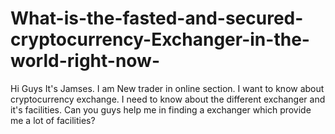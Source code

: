 # What-is-the-fasted-and-secured-cryptocurrency-Exchanger-in-the-world-right-now-
 Hi Guys It's Jamses. I am New trader in online section. I want to know about cryptocurrency exchange. I need to know about the different exchanger and it's facilities.     Can you guys help me in finding a exchanger which provide me a lot of facilities? 
